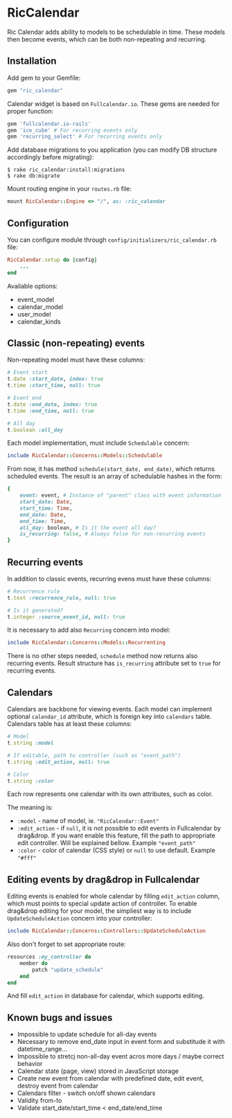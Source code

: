 # RicCalendar

Ric Calendar adds ability to models to be schedulable in time. These models then become events, which can be both non-repeating and recurring.

## Installation

Add gem to your Gemfile:

```ruby
gem "ric_calendar"
```

Calendar widget is based on `Fullcalendar.io`. These gems are needed for proper
function:

```ruby
gem 'fullcalendar.io-rails'
gem 'ice_cube' # For recurring events only
gem 'recurring_select' # For recurring events only
```

Add database migrations to you application (you can modify DB structure accordingly before migrating):

    $ rake ric_calendar:install:migrations
    $ rake db:migrate

Mount routing engine in your `routes.rb` file:

```ruby
mount RicCalendar::Engine => "/", as: :ric_calendar
```

## Configuration

You can configure module through `config/initializers/ric_calendar.rb` file:

```ruby
RicCalendar.setup do |config|
    ...
end
```

Available options:

- event_model
- calendar_model
- user_model
- calendar_kinds

## Classic (non-repeating) events

Non-repeating model must have these columns:

```ruby
# Event start
t.date :start_date, index: true
t.time :start_time, null: true

# Event end
t.date :end_date, index: true
t.time :end_time, null: true

# All day
t.boolean :all_day

```

Each model implementation, must include `Schedulable` concern:

```ruby
include RicCalendar::Concerns::Models::Schedulable
```

From now, it has method `schedule(start_date, end_date)`, which returns scheduled
events. The result is an array of schedulable hashes in the form:

```ruby
{
	event: event, # Instance of "parent" class with event information
	start_date: Date,
	start_time: Time,
	end_date: Date,
	end_time: Time,
	all_day: boolean, # Is it the event all day?
	is_recurring: false, # Always false for non-recurring events
}
```

## Recurring events

In addition to classic events, recurring evens must have these columns:

```ruby
# Recurrence rule
t.text :recurrence_rule, null: true

# Is it generated?
t.integer :source_event_id, null: true
```

It is necessary to add also `Recurring` concern into model:

```ruby
include RicCalendar::Concerns::Models::Recurrenting
```

There is no other steps needed, `schedule` method now returns also recurring events.
Result structure has `is_recurring` attribute set to `true` for recurring events.

## Calendars

Calendars are backbone for viewing events. Each model can implement optional
`calendar_id` attribute, which is foreign key into `calendars` table. Calendars
table has at least these columns:

```ruby
# Model
t.string :model

# If editable, path to controller (such as "event_path")
t.string :edit_action, null: true

# Color
t.string :color

```

Each row represents one calendar with its own attributes, such as color.

The meaning is:
- `:model` - name of model, ie. `"RicCalendar::Event"`
- `:edit_action` - if `null`, it is not possible to edit events in Fullcalendar by
  drag&drop. If you want enable this feature, fill the path to appropriate edit
  controller. Will be explained bellow. Example `"event_path"`
- `:color` - color of calendar (CSS style) or `null` to use default. Example `"#fff"`

## Editing events by drag&drop in Fullcalendar

Editing events is enabled for whole calendar by filling `edit_action` column, which
must points to special update action of controller. To enable drag&drop editing
for your model, the simpliest way is to include `UpdateScheduleAction` concern
into your controller:

```ruby
include RicCalendar::Concerns::Controllers::UpdateScheduleAction
```

Also don't forget to set appropriate route:

```ruby
resources :my_controller do
	member do
		patch "update_schedule"
	end
end
```

And fill `edit_action` in database for calendar, which supports editing.

## Known bugs and issues

- Impossible to update schedule for all-day events
- Necessary to remove end_date input in event form and substitude it with datetime_range...
- Impossible to stretcj non-all-day event acros more days / maybe correct behavior
- Calendar state (page, view) stored in JavaScript storage
- Create new event from calendar with predefined date, edit event, destroy event from calendar
- Calendars filter - switch on/off shown calendars
- Validity from-to
- Validate start_date/start_time < end_date/end_time